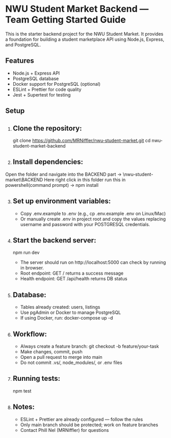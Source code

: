 NWU Student Market Backend — Team Getting Started Guide
=======================================================
This is the starter backend project for the NWU Student Market. It provides a foundation for building a student marketplace API using Node.js, Express, and PostgreSQL.

## Features

- Node.js + Express API  
- PostgreSQL database  
- Docker support for PostgreSQL (optional)  
- ESLint + Prettier for code quality  
- Jest + Supertest for testing

## Setup

1. Clone the repository:
   ----------------------
   git clone https://github.com/MRNiffler/nwu-student-market.git
   cd nwu-student-market-backend

2. Install dependencies:
   ----------------------
Open the folder and navigate into the BACKEND part -> \nwu-student-market\BACKEND 
Here right click in this folder run this in powershell(command prompt) ->   npm install

3. Set up environment variables:
   ------------------------------
   - Copy .env.example to .env
     (e.g., cp .env.example .env on Linux/Mac)
   - Or manually create .env in project root and copy the values replacing username and password with your POSTGRESQL credentials.

4. Start the backend server:
   ---------------------------
   npm run dev
   - The server should run on http://localhost:5000 can check by running in browser.
   - Root endpoint: GET / returns a success message
   - Health endpoint: GET /api/health returns DB status

5. Database:
   ------------
   - Tables already created: users, listings
   - Use pgAdmin or Docker to manage PostgreSQL
   - If using Docker, run:
     docker-compose up -d

6. Workflow:
   -----------
   - Always create a feature branch:
     git checkout -b feature/your-task
   - Make changes, commit, push
   - Open a pull request to merge into main
   - Do not commit .vs/, node_modules/, or .env files

7. Running tests:
   ----------------
   npm test

8. Notes:
   --------
   - ESLint + Prettier are already configured — follow the rules
   - Only main branch should be protected; work on feature branches
   - Contact Phill Nel (MRNiffler) for questions

